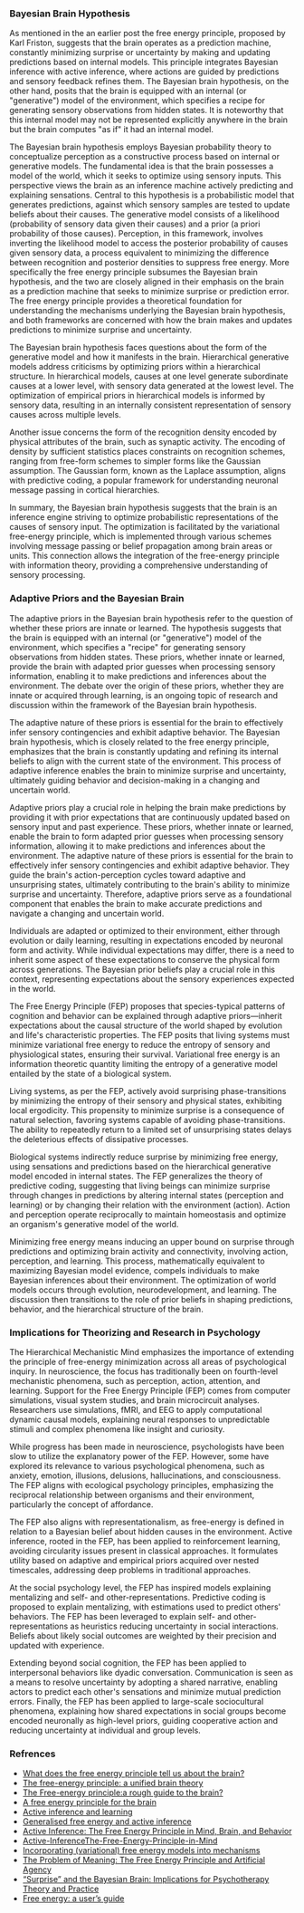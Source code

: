 ### Bayesian Brain Hypothesis 


As mentioned in the an earlier post the free energy principle, proposed by Karl Friston, suggests that the brain operates as a prediction machine, constantly minimizing surprise or uncertainty by making and updating predictions based on internal models. This principle integrates Bayesian inference with active inference, where actions are guided by predictions and sensory feedback refines them. The Bayesian brain hypothesis, on the other hand, posits that the brain is equipped with an internal (or "generative") model of the environment, which specifies a recipe for generating sensory observations from hidden states. It is noteworthy that this internal model may not be represented explicitly anywhere in the brain but the brain computes "as if" it had an internal model. 

The Bayesian brain hypothesis employs Bayesian probability theory to conceptualize perception as a constructive process based on internal or generative models. The fundamental idea is that the brain possesses a model of the world, which it seeks to optimize using sensory inputs. This perspective views the brain as an inference machine actively predicting and explaining sensations. Central to this hypothesis is a probabilistic model that generates predictions, against which sensory samples are tested to update beliefs about their causes. The generative model consists of a likelihood (probability of sensory data given their causes) and a prior (a priori probability of those causes). Perception, in this framework, involves inverting the likelihood model to access the posterior probability of causes given sensory data, a process equivalent to minimizing the difference between recognition and posterior densities to suppress free energy. More specifically the free energy principle subsumes the Bayesian brain hypothesis, and the two are closely aligned in their emphasis on the brain as a prediction machine that seeks to minimize surprise or prediction error. The free energy principle provides a theoretical foundation for understanding the mechanisms underlying the Bayesian brain hypothesis, and both frameworks are concerned with how the brain makes and updates predictions to minimize surprise and uncertainty.

The Bayesian brain hypothesis faces questions about the form of the generative model and how it manifests in the brain. Hierarchical generative models address criticisms by optimizing priors within a hierarchical structure. In hierarchical models, causes at one level generate subordinate causes at a lower level, with sensory data generated at the lowest level. The optimization of empirical priors in hierarchical models is informed by sensory data, resulting in an internally consistent representation of sensory causes across multiple levels.

Another issue concerns the form of the recognition density encoded by physical attributes of the brain, such as synaptic activity. The encoding of density by sufficient statistics places constraints on recognition schemes, ranging from free-form schemes to simpler forms like the Gaussian assumption. The Gaussian form, known as the Laplace assumption, aligns with predictive coding, a popular framework for understanding neuronal message passing in cortical hierarchies.

In summary, the Bayesian brain hypothesis suggests that the brain is an inference engine striving to optimize probabilistic representations of the causes of sensory input. The optimization is facilitated by the variational free-energy principle, which is implemented through various schemes involving message passing or belief propagation among brain areas or units. This connection allows the integration of the free-energy principle with information theory, providing a comprehensive understanding of sensory processing.

### Adaptive Priors and the Bayesian Brain 

The adaptive priors in the Bayesian brain hypothesis refer to the question of whether these priors are innate or learned. The hypothesis suggests that the brain is equipped with an internal (or "generative") model of the environment, which specifies a "recipe" for generating sensory observations from hidden states. These priors, whether innate or learned, provide the brain with adapted prior guesses when processing sensory information, enabling it to make predictions and inferences about the environment. The debate over the origin of these priors, whether they are innate or acquired through learning, is an ongoing topic of research and discussion within the framework of the Bayesian brain hypothesis.

The adaptive nature of these priors is essential for the brain to effectively infer sensory contingencies and exhibit adaptive behavior. The Bayesian brain hypothesis, which is closely related to the free energy principle, emphasizes that the brain is constantly updating and refining its internal beliefs to align with the current state of the environment. This process of adaptive inference enables the brain to minimize surprise and uncertainty, ultimately guiding behavior and decision-making in a changing and uncertain world.

Adaptive priors play a crucial role in helping the brain make predictions by providing it with prior expectations that are continuously updated based on sensory input and past experience. These priors, whether innate or learned, enable the brain to form adapted prior guesses when processing sensory information, allowing it to make predictions and inferences about the environment. The adaptive nature of these priors is essential for the brain to effectively infer sensory contingencies and exhibit adaptive behavior. They guide the brain's action-perception cycles toward adaptive and unsurprising states, ultimately contributing to the brain's ability to minimize surprise and uncertainty. Therefore, adaptive priors serve as a foundational component that enables the brain to make accurate predictions and navigate a changing and uncertain world.

Individuals are adapted or optimized to their environment, either through evolution or daily learning, resulting in expectations encoded by neuronal form and activity. While individual expectations may differ, there is a need to inherit some aspect of these expectations to conserve the physical form across generations. The Bayesian prior beliefs play a crucial role in this context, representing expectations about the sensory experiences expected in the world.

The Free Energy Principle (FEP) proposes that species-typical patterns of cognition and behavior can be explained through adaptive priors—inherit expectations about the causal structure of the world shaped by evolution and life's characteristic properties. The FEP posits that living systems must minimize variational free energy to reduce the entropy of sensory and physiological states, ensuring their survival. Variational free energy is an information theoretic quantity limiting the entropy of a generative model entailed by the state of a biological system.

Living systems, as per the FEP, actively avoid surprising phase-transitions by minimizing the entropy of their sensory and physical states, exhibiting local ergodicity. This propensity to minimize surprise is a consequence of natural selection, favoring systems capable of avoiding phase-transitions. The ability to repeatedly return to a limited set of unsurprising states delays the deleterious effects of dissipative processes.

Biological systems indirectly reduce surprise by minimizing free energy, using sensations and predictions based on the hierarchical generative model encoded in internal states. The FEP generalizes the theory of predictive coding, suggesting that living beings can minimize surprise through changes in predictions by altering internal states (perception and learning) or by changing their relation with the environment (action). Action and perception operate reciprocally to maintain homeostasis and optimize an organism's generative model of the world.

Minimizing free energy means inducing an upper bound on surprise through predictions and optimizing brain activity and connectivity, involving action, perception, and learning. This process, mathematically equivalent to maximizing Bayesian model evidence, compels individuals to make Bayesian inferences about their environment. The optimization of world models occurs through evolution, neurodevelopment, and learning. The discussion then transitions to the role of prior beliefs in shaping predictions, behavior, and the hierarchical structure of the brain.

### Implications for Theorizing and Research in Psychology


The Hierarchical Mechanistic Mind emphasizes the importance of extending the principle of free-energy minimization across all areas of psychological inquiry. In neuroscience, the focus has traditionally been on fourth-level mechanistic phenomena, such as perception, action, attention, and learning. Support for the Free Energy Principle (FEP) comes from computer simulations, visual system studies, and brain microcircuit analyses. Researchers use simulations, fMRI, and EEG to apply computational dynamic causal models, explaining neural responses to unpredictable stimuli and complex phenomena like insight and curiosity.

While progress has been made in neuroscience, psychologists have been slow to utilize the explanatory power of the FEP. However, some have explored its relevance to various psychological phenomena, such as anxiety, emotion, illusions, delusions, hallucinations, and consciousness. The FEP aligns with ecological psychology principles, emphasizing the reciprocal relationship between organisms and their environment, particularly the concept of affordance.

The FEP also aligns with representationalism, as free-energy is defined in relation to a Bayesian belief about hidden causes in the environment. Active inference, rooted in the FEP, has been applied to reinforcement learning, avoiding circularity issues present in classical approaches. It formulates utility based on adaptive and empirical priors acquired over nested timescales, addressing deep problems in traditional approaches.

At the social psychology level, the FEP has inspired models explaining mentalizing and self- and other-representations. Predictive coding is proposed to explain mentalizing, with estimations used to predict others' behaviors. The FEP has been leveraged to explain self- and other-representations as heuristics reducing uncertainty in social interactions. Beliefs about likely social outcomes are weighted by their precision and updated with experience.

Extending beyond social cognition, the FEP has been applied to interpersonal behaviors like dyadic conversation. Communication is seen as a means to resolve uncertainty by adopting a shared narrative, enabling actors to predict each other's sensations and minimize mutual prediction errors. Finally, the FEP has been applied to large-scale sociocultural phenomena, explaining how shared expectations in social groups become encoded neuronally as high-level priors, guiding cooperative action and reducing uncertainty at individual and group levels.


### Refrences

- [What does the free energy principle tell us about the brain?](https://gershmanlab.com/pubs/free_energy.pdf)
- [The free-energy principle: a unified brain theory ](https://www.uab.edu/medicine/cinl/images/KFriston_FreeEnergy_BrainTheory.pdf)
- [The Free-energy principle:a rough guide to the brain?](https://www.fil.ion.ucl.ac.uk/~karl/The%20free-energy%20principle%20-%20a%20rough%20guide%20to%20the%20brain.pdf) 
- [A free energy principle for the brain](https://www.fil.ion.ucl.ac.uk/~karl/A%20free%20energy%20principle%20for%20the%20brain.pdf)   
- [Active inference and learning](https://www.ncbi.nlm.nih.gov/pmc/articles/PMC5167251/)
- [Generalised free energy and active inference](https://link.springer.com/article/10.1007/s00422-019-00805-w)
- [Active Inference: The Free Energy Principle in Mind, Brain, and Behavior](https://direct.mit.edu/books/oa-monograph/5299/Active-InferenceThe-Free-Energy-Principle-in-Mind)
- [Active-InferenceThe-Free-Energy-Principle-in-Mind](https://direct.mit.edu/books/oa-monograph/5299/) 
- [Incorporating (variational) free energy models into mechanisms](https://link.springer.com/article/10.1007/s11229-023-04292-2) 
- [The Problem of Meaning: The Free Energy Principle and Artificial Agency](https://www.frontiersin.org/articles/10.3389/fnbot.2022.844773) 
- [“Surprise” and the Bayesian Brain: Implications for Psychotherapy Theory and Practice](https://www.frontiersin.org/articles/10.3389/fpsyg.2019.00592) 
- [Free energy: a user’s guide](https://link.springer.com/article/10.1007/s10539-022-09864-z)
